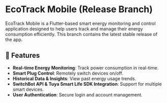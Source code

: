 # EcoTrack Mobile (Release Branch)

EcoTrack Mobile is a Flutter-based smart energy monitoring and control application designed to help users track and manage their energy consumption efficiently. This branch contains the latest stable release of the app.

## 📌 Features

- **Real-time Energy Monitoring**: Track power consumption in real-time.
- **Smart Plug Control**: Remotely switch devices on/off.
- **Historical Data & Insights**: View past energy usage trends.
- **SwitchBot API & Tuya Smart Life SDK Integration**: Support for multiple smart devices.
- **User Authentication**: Secure login and account management.
